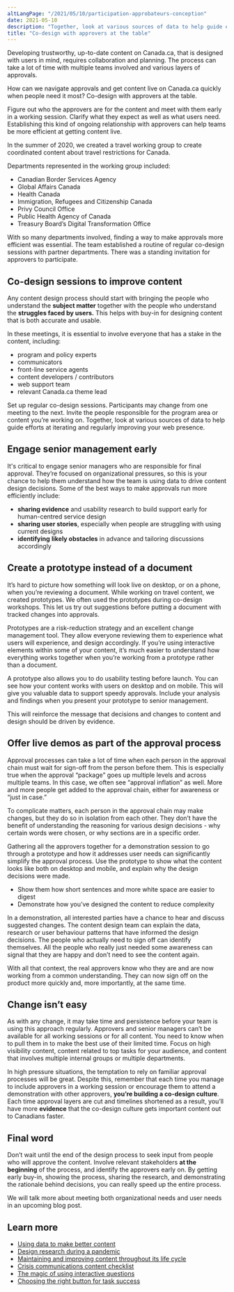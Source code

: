 ```yaml
---
altLangPage: "/2021/05/10/participation-approbateurs-conception"
date: 2021-05-10
description: "Together, look at various sources of data to help guide efforts at iterating and regularly improving your web presence."
title: "Co-design with approvers at the table"
---
```


Developing trustworthy, up-to-date content on Canada.ca, that is designed with users in mind, requires collaboration and planning. The process can take a lot of time with multiple teams involved and various layers of approvals.

How can we navigate approvals and get content live on Canada.ca quickly when people need it most? Co-design with approvers at the table.


Figure out who the approvers are for the content and meet with them early in a working session. Clarify what they expect as well as what users need. Establishing this kind of ongoing relationship with approvers can help teams be more efficient at getting content live. 

In the summer of 2020, we created a travel working group to create coordinated content about travel restrictions for Canada. 

Departments represented in the working group included:

- Canadian Border Services Agency 
- Global Affairs Canada
- Health Canada
- Immigration, Refugees and Citizenship Canada 
- Privy Council Office
- Public Health Agency of Canada  
- Treasury Board’s Digital Transformation Office 

With so many departments involved, finding a way to make approvals more efficient was essential. The team established a routine of regular co-design sessions with partner departments. There was a standing invitation for approvers to participate. 

## Co-design sessions to improve content

Any content design process should start with bringing the people who understand the **subject matter** together with the people who understand the **struggles faced by users.** This helps with buy-in for designing content that is both accurate and usable.

In these meetings, it is essential to involve everyone that has a stake in the content, including:

- program and policy experts
- communicators
- front-line service agents
- content developers / contributors
- web support team 
- relevant Canada.ca theme lead

Set up regular co-design sessions. Participants may change from one meeting to the next. Invite the people responsible for the program area or content you’re working on. Together, look at various sources of data to help guide efforts at iterating and regularly improving your web presence. 

## Engage senior management early

It's critical to engage senior managers who are responsible for final approval. They’re focused on organizational pressures, so this is your chance to help them understand how the team is using data to drive content design decisions. Some of the best ways to make approvals run more efficiently include:

- **sharing evidence** and usability research to build support early for human-centred service design
- **sharing** **user stories**, especially when people are struggling with using current designs 
- **identifying** **likely obstacles** in advance and tailoring discussions accordingly

## Create a prototype instead of a document

It’s hard to picture how something will look live on desktop, or on a phone, when you’re reviewing a document. While working on travel content, we created prototypes. We often used the prototypes during co-design workshops. This let us try out suggestions before putting a document with tracked changes into approvals.

Prototypes are a risk-reduction strategy and an excellent change management tool. They allow everyone reviewing them to experience what users will experience, and design accordingly. If you’re using interactive elements within some of your content, it’s much easier to understand how everything works together when you’re working from a prototype rather than a document.

A prototype also allows you to do usability testing before launch. You can see how your content works with users on desktop and on mobile. This will give you valuable data to support speedy approvals. Include your analysis and findings when you present your prototype to senior management. 

This will reinforce the message that decisions and changes to content and design should be driven by evidence. 

## Offer live demos as part of the approval process

Approval processes can take a lot of time when each person in the approval chain must wait for sign-off from the person before them. This is especially true when the approval “package” goes up multiple levels and across multiple teams. In this case, we often see “approval inflation” as well. More and more people get added to the approval chain, either for awareness or “just in case.” 

To complicate matters, each person in the approval chain may make changes, but they do so in isolation from each other. They don’t have the benefit of understanding the reasoning for various design decisions - why certain words were chosen, or why sections are in a specific order.

Gathering all the approvers together for a demonstration session to go through a prototype and how it addresses user needs can significantly simplify the approval process. Use the prototype to show what the content looks like both on desktop and mobile, and explain why the design decisions were made. 

- Show them how short sentences and more white space are easier to digest
- Demonstrate how you’ve designed the content to reduce complexity 

In a demonstration, all interested parties have a chance to hear and discuss suggested changes. The content design team can explain the data, research or user behaviour patterns that have informed the design decisions. The people who actually need to sign off can identify themselves. All the people who really just needed some awareness can signal that they are happy and don’t need to see the content again. 

With all that context, the real approvers know who they are and are now working from a common understanding. They can now sign off on the product more quickly and, more importantly, at the same time.

## Change isn’t easy

As with any change, it may take time and persistence before your team is using this approach regularly. Approvers and senior managers can’t be available for all working sessions or for all content. You need to know when to pull them in to make the best use of their limited time. Focus on high visibility content, content related to top tasks for your audience, and content that involves multiple internal groups or multiple departments. 

In high pressure situations, the temptation to rely on familiar approval processes will be great. Despite this, remember that each time you manage to include approvers in a working session or encourage them to attend a demonstration with other approvers, **you’re building a co-design culture**. Each time approval layers are cut and timelines shortened as a result, you’ll have more **evidence** that the co-design culture gets important content out to Canadians faster. 

## Final word

Don’t wait until the end of the design process to seek input from people who will approve the content. Involve relevant stakeholders **at the beginning** of the process, and identify the approvers early on. By getting early buy-in, showing the process, sharing the research, and demonstrating the rationale behind decisions, you can really speed up the entire process. 

We will talk more about meeting both organizational needs and user needs in an upcoming blog post. 

## Learn more

- [Using data to make better content](https://blog.canada.ca/2021/02/04/data-to-action.html)
- [Design research during a pandemic](https://blog.canada.ca/2020/07/30/design-research-during-pandemic.html)
- [Maintaining and improving content throughout its life cycle](https://blog.canada.ca/2021/03/25/maintaining-web-content.html)
- [Crisis communications content checklist](https://design.canada.ca/crisis/content.html)
- [The magic of using interactive questions](https://blog.canada.ca/2021/04/08/using-interactive-questions.html)
- [Choosing the right button for task success](https://blog.canada.ca/2020/12/17/choosing-buttons.html)

